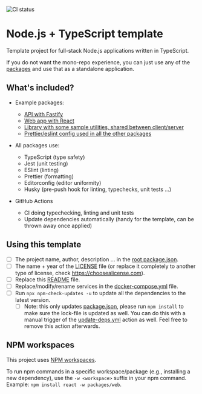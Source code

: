 ![CI status](https://github.com/BenjaVR/node-typescript-template/actions/workflows/ci.yml/badge.svg)

# Node.js + TypeScript template

Template project for full-stack Node.js applications written in TypeScript.

If you do not want the mono-repo experience, you can just use any of the [packages](./packages) and
use that as a standalone application.

## What's included?

- Example packages:
  - [API with Fastify](packages/server)
  - [Web app with React](packages/web)
  - [Library with some sample utilities, shared between client/server](packages/lib)
  - [Prettier/eslint config used in all the other packages](packages/eslint-config)

- All packages use:
  - TypeScript (type safety)
  - Jest (unit testing)
  - ESlint (linting)
  - Prettier (formatting)
  - Editorconfig (editor uniformity)
  - Husky (pre-push hook for linting, typechecks, unit tests ...)

- GitHub Actions
  - CI doing typechecking, linting and unit tests
  - Update dependencies automatically (handy for the template, can be thrown away once applied)

## Using this template

- [ ] The project name, author, description ... in the [root package.json](./package.json).
- [ ] The name + year of the [LICENSE](./LICENSE.md) file (or replace it completely to another type
  of license, check https://choosealicense.com).
- [ ] Replace this [README](./README.md) file.
- [ ] Replace/modify/rename services in the [docker-compose.yml](./docker-compose.yml) file.
- [ ] Run `npx npm-check-updates -u` to update all the dependencies to the latest version.
  - [ ] Note: this only updates [package.json](./package.json), please run `npm install`
    to make sure the lock-file is updated as well. You can do this with a manual trigger of
    the [update-deps.yml](./.github/workflows/update-deps.yml) action as well. Feel free to remove
    this action afterwards.

## NPM workspaces

This project uses [NPM workspaces](https://docs.npmjs.com/cli/v8/using-npm/workspaces).

To run npm commands in a specific workspace/package (e.g., installing a new dependency), use
the `-w <workspace>` suffix in your npm command. Example: `npm install react -w packages/web`.
